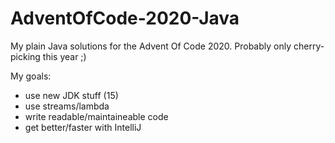 # AdventOfCode-2020-Java
My plain Java solutions for the Advent Of Code 2020. Probably only cherry-picking this year ;)

My goals:

* use new JDK stuff (15)
* use streams/lambda
* write readable/maintaineable code
* get better/faster with IntelliJ

